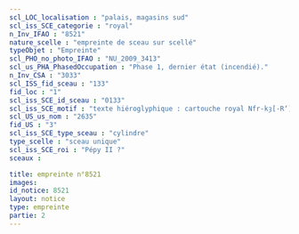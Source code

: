 ```yaml
---
scl_LOC_localisation : "palais, magasins sud"
scl_iss_SCE_categorie : "royal"
n_Inv_IFAO : "8521"
nature_scelle : "empreinte de sceau sur scellé"
typeObjet : "Empreinte"
scl_PHO_no_photo_IFAO : "NU_2009_3413"
scl_us_PHA_PhasedOccupation : "Phase 1, dernier état (incendié)."
n_Inv_CSA : "3033"
scl_ISS_fid_sceau : "133"
fid_loc : "1"
scl_iss_SCE_id_sceau : "0133"
scl_iss_SCE_motif : "texte hiéroglyphique : cartouche royal Nfr-kȝ[-R‘]"
scl_US_us_nom : "2635"
fid_US : "3"
scl_iss_SCE_type_sceau : "cylindre"
type_scelle : "sceau unique"
scl_iss_SCE_roi : "Pépy II ?"
sceaux :

title: empreinte n°8521
images: 
id_notice: 8521
layout: notice
type: empreinte
partie: 2
---
```

